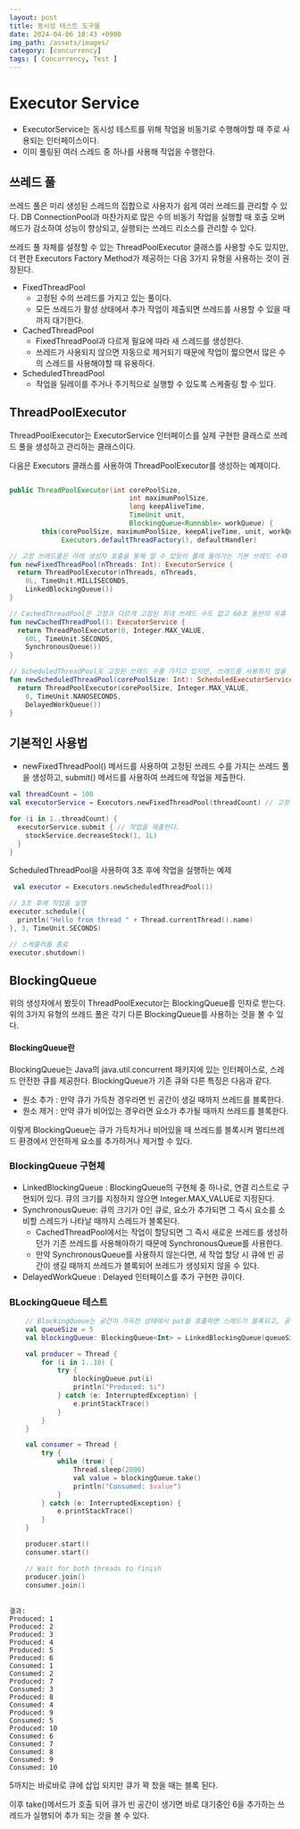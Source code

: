 ```yaml
---
layout: post
title: 동시성 테스트 도구들
date: 2024-04-06 10:43 +0900
img_path: /assets/images/
category: [concurrency]
tags: [ Concurrency, Test ]
---
```


# Executor Service
- ExecutorService는 동시성 테스트를 위해 작업을 비동기로 수행해야할 때 주로 사용되는 인터페이스이다. 
- 이미 풀링된 여러 스레드 중 하나를 사용해 작업을 수행한다.

## 쓰레드 풀
쓰레드 풀은 미리 생성된 스레드의 집합으로 사용자가 쉽게 여러 쓰레드를 관리할 수 있다.
DB ConnectionPool과 마찬가지로 많은 수의 비동기 작업을 실행할 때 호출 오버헤드가 감소하여 성능이 향상되고, 실행되는 쓰레드 리소스를 관리할 수 있다.  

쓰레드 풀 자체를 설정할 수 있는 ThreadPoolExecutor 클래스를 사용할 수도 있지만, 더 편한 Executors Factory Method가 제공하는 다음 3가지 유형을 사용하는 것이 권장된다.
- FixedThreadPool
  - 고정된 수의 쓰레드를 가지고 있는 풀이다.
  - 모든 쓰레드가 활성 상태에서 추가 작업이 제출되면 쓰레드를 사용할 수 있을 때까지 대기한다.
- CachedThreadPool
  - FixedThreadPool과 다르게 필요에 따라 새 스레드를 생성한다.
  - 쓰레드가 사용되지 않으면 자동으로 제거되기 때문에 작업이 짧으면서 많은 수의 스레드를 사용해야할 때 유용하다.
- ScheduledThreadPool
  - 작업을 딜레이를 주거나 주기적으로 실행할 수 있도록 스케줄링 할 수 있다.

## ThreadPoolExecutor
ThreadPoolExecutor는 ExecutorService 인터페이스를 실제 구현한 클래스로 쓰레드 풀을 생성하고 관리하는 클래스이다. 

다음은 Executors 클래스를 사용하여 ThreadPoolExecutor를 생성하는 예제이다.

```java

public ThreadPoolExecutor(int corePoolSize,
                              int maximumPoolSize,
                              long keepAliveTime,
                              TimeUnit unit,
                              BlockingQueue<Runnable> workQueue) {
        this(corePoolSize, maximumPoolSize, keepAliveTime, unit, workQueue,
             Executors.defaultThreadFactory(), defaultHandler)
```

```kotlin
// 고정 쓰레드풀은 아래 생성자 호출을 통해 알 수 있듯이 풀에 돌아가는 기본 쓰레드 수와 최대 쓰레드 수가 같은 것을 알 수 있다.     
fun newFixedThreadPool(nThreads: Int): ExecutorService {
  return ThreadPoolExecutor(nThreads, nThreads,
    0L, TimeUnit.MILLISECONDS,
    LinkedBlockingQueue())
}

// CachedThreadPool은 고정과 다르게 고정된 최대 쓰레드 수도 없고 60초 동안의 유휴 시간이 지나면 쓰레드를 제거한다.
fun newCachedThreadPool(): ExecutorService {
  return ThreadPoolExecutor(0, Integer.MAX_VALUE,
    60L, TimeUnit.SECONDS,
    SynchronousQueue())
}

// ScheduledThreadPool도 고정된 쓰레드 수를 가지고 있지만, 쓰레드를 사용하지 않을 때 쓰레드를 제거하지 않는다.
fun newScheduledThreadPool(corePoolSize: Int): ScheduledExecutorService {
  return ThreadPoolExecutor(corePoolSize, Integer.MAX_VALUE,
    0, TimeUnit.NANOSECONDS,
    DelayedWorkQueue())
}


```

## 기본적인 사용법
- newFixedThreadPool() 메서드를 사용하여 고정된 쓰레드 수를 가지는 쓰레드 풀을 생성하고, submit() 메서드를 사용하여 쓰레드에 작업을 제출한다.

```kotlin
val threadCount = 100
val executorService = Executors.newFixedThreadPool(threadCount) // 고정된 쓰레드 수를 지정한다.

for (i in 1..threadCount) {
  executorService.submit { // 작업을 제출한다.
    stockService.decreaseStock(1, 1L)
  }
}


```

ScheduledThreadPool을 사용하여 3초 후에 작업을 실행하는 예제
```kotlin
 val executor = Executors.newScheduledThreadPool(1)

// 3초 후에 작업을 실행
executor.schedule({
  println("Hello from thread " + Thread.currentThread().name)
}, 3, TimeUnit.SECONDS)

// 스케줄러를 종료
executor.shutdown()

```



## BlockingQueue
위의 생성자에서 봤듯이 ThreadPoolExecutor는 BlockingQueue를 인자로 받는다. 위의 3가지 유형의 쓰레드 풀은 각기 다른 BlockingQueue를 사용하는 것을 볼 수 있다.


#### BlockingQueue란
BlockingQueue는 Java의 java.util.concurrent 패키지에 있는 인터페이스로, 스레드 안전한 큐를 제공한다.
BlockingQueue가 기존 큐와 다른 특징은 다음과 같다.
  - 원소 추가 : 만약 큐가 가득찬 경우라면 빈 공간이 생길 때까지 쓰레드를 블록한다. 
  - 원소 제거 : 만약 큐가 비어있는 경우라면 요소가 추가될 때까지 쓰레드를 블록한다.

이렇게 BlockingQueue는 큐가 가득차거나 비어있을 때 쓰레드를 블록시켜 멀티쓰레드 환경에서 안전하게 요소를 추가하거나 제거할 수 있다.


### BlockingQueue 구현체
- LinkedBlockingQueue : BlockingQueue의 구현체 중 하나로, 연결 리스트로 구현되어 있다. 큐의 크기를 지정하지 않으면 Integer.MAX_VALUE로 지정된다.
- SynchronousQueue: 큐의 크기가 0인 큐로, 요소가 추가되면 그 즉시 요소를 소비할 스레드가 나타날 때까지 스레드가 블록된다. 
  - CachedThreadPool에서는 작업이 할당되면 그 즉시 새로운 쓰레드를 생성하던가 기존 쓰레드를 사용해야하기 때문에 SynchronousQueue를 사용한다.
  - 만약 SynchronousQueue를 사용하지 않는다면, 새 작업 할당 시 큐에 빈 공간이 생길 때까지 쓰레드가 블록되어 쓰레드가 생성되지 않을 수 있다.
- DelayedWorkQueue : Delayed 인터페이스를 추가 구현한 큐이다.



### BLockingQueue 테스트
```kotlin
    // BlockingQueue는 공간이 가득찬 상태에서 put을 호출하면 스레드가 블록되고, 공간이 비어있는 상태에서 take를 호출하면 스레드가 블록된다.
    val queueSize = 5
    val blockingQueue: BlockingQueue<Int> = LinkedBlockingQueue(queueSize)

    val producer = Thread {
        for (i in 1..10) {
            try {
                blockingQueue.put(i)
                println("Produced: $i")
            } catch (e: InterruptedException) {
                e.printStackTrace()
            }
        }
    }

    val consumer = Thread {
        try {
            while (true) {
                Thread.sleep(2000)
                val value = blockingQueue.take()
                println("Consumed: $value")
            }
        } catch (e: InterruptedException) {
            e.printStackTrace()
        }
    }

    producer.start()
    consumer.start()

    // Wait for both threads to finish
    producer.join()
    consumer.join()
     
```

```
결과:
Produced: 1
Produced: 2
Produced: 3
Produced: 4
Produced: 5
Produced: 6
Consumed: 1
Consumed: 2
Produced: 7
Consumed: 3
Produced: 8
Consumed: 4
Produced: 9
Consumed: 5
Produced: 10
Consumed: 6
Consumed: 7
Consumed: 8
Consumed: 9
Consumed: 10
```
5까지는 바로바로 큐에 삽입 되지만 큐가 꽉 찼을 때는 블록 된다.

이후 take()메서드가 호출 되어 큐가 빈 공간이 생기면 바로 대기중인 6을 추가하는 쓰레드가 실행되어 추가 되는 것을 볼 수 있다.


